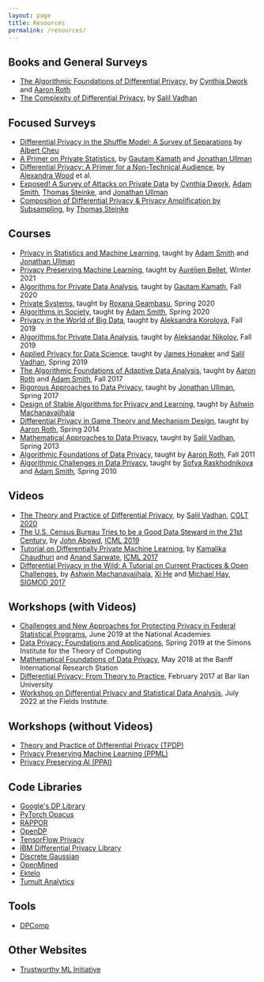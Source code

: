 ```yaml
---
layout: page
title: Resources
permalink: /resources/
---
```


## Books and General Surveys
* [The Algorithmic Foundations of Differential Privacy](https://www.cis.upenn.edu/~aaroth/Papers/privacybook.pdf), by [Cynthia Dwork](https://www.microsoft.com/en-us/research/people/dwork/) and [Aaron Roth](https://www.cis.upenn.edu/~aaroth/)
* [The Complexity of Differential Privacy](https://privacytools.seas.harvard.edu/files/privacytools/files/complexityprivacy_1.pdf), by [Salil Vadhan](https://salil.seas.harvard.edu/)

## Focused Surveys
* [Differential Privacy in the Shuffle Model: A Survey of Separations](https://arxiv.org/abs/2107.11839) by [Albert Cheu](http://www.ccs.neu.edu/home/albertcheu/)
* [A Primer on Private Statistics](https://arxiv.org/abs/2005.00010), by [Gautam Kamath](http://www.gautamkamath.com/) and [Jonathan Ullman](http://www.ccs.neu.edu/home/jullman/)
* [Differential Privacy: A Primer for a Non-Technical Audience](https://salil.seas.harvard.edu/files/salil/files/differential_privacy_primer_nontechnical_audience.pdf), by [Alexandra Wood](https://cyber.harvard.edu/people/awood) et al.
* [Exposed! A Survey of Attacks on Private Data](https://privacytools.seas.harvard.edu/publications/exposed-survey-attacks-private-data) by [Cynthia Dwork](https://www.microsoft.com/en-us/research/people/dwork/), [Adam Smith](https://cs-people.bu.edu/ads22/), [Thomas Steinke](http://www.thomas-steinke.net/), and [Jonathan Ullman](http://www.ccs.neu.edu/home/jullman/)
* [Composition of Differential Privacy & Privacy Amplification by Subsampling](https://arxiv.org/abs/2210.00597), by [Thomas Steinke](http://www.thomas-steinke.net/)

## Courses
* [Privacy in Statistics and Machine Learning](https://dpcourse.github.io/), taught by [Adam Smith](https://cs-people.bu.edu/ads22/) and [Jonathan Ullman](http://www.ccs.neu.edu/home/jullman/)
* [Privacy Preserving Machine Learning](http://researchers.lille.inria.fr/abellet/teaching/private_machine_learning_course.html), taught by [Aurélien Bellet](http://researchers.lille.inria.fr/abellet/), Winter 2021 
* [Algorithms for Private Data Analysis](http://www.gautamkamath.com/CS860-fa2020.html), taught by [Gautam Kamath](http://www.gautamkamath.com/), Fall 2020
* [Private Systems](https://columbia.github.io/private-systems-class/), taught by [Roxana Geambasu](https://roxanageambasu.github.io/), Spring 2020
* [Algorithms in Society](https://docs.google.com/document/d/1MO9DSbJMMnJxgml3uwYRgw2LaXPzUaDGyDM1CU6Z-Tk/), taught by [Adam Smith](https://cs-people.bu.edu/ads22/), Spring 2020
* [Privacy in the World of Big Data](https://www.korolova.com/teaching/CSCI631/), taught by [Aleksandra Korolova](https://www.korolova.com/), Fall 2019
* [Algorithms for Private Data Analysis](http://www.cs.toronto.edu/~anikolov/CSC2412F19/CSC2412.html), taught by [Aleksandar Nikolov](http://www.cs.toronto.edu/~anikolov/), Fall 2019
* [Applied Privacy for Data Science](http://people.seas.harvard.edu/~salil/cs208/), taught by [James Honaker](https://hona.kr/) and [Salil Vadhan](https://salil.seas.harvard.edu/), Spring 2019
* [The Algorithmic Foundations of Adaptive Data Analysis](https://adaptivedataanalysis.com/), taught by [Aaron Roth](https://www.cis.upenn.edu/~aaroth/) and [Adam Smith](https://cs-people.bu.edu/ads22/), Fall 2017
* [Rigorous Approaches to Data Privacy](http://www.ccs.neu.edu/home/jullman/cs7880s17/syllabus.html), taught by [Jonathan Ullman](http://www.ccs.neu.edu/home/jullman/), Spring 2017 
* [Design of Stable Algorithms for Privacy and Learning](https://www2.cs.duke.edu/courses/fall16/compsci590.3/), taught by [Ashwin Machanavajjhala](https://users.cs.duke.edu/~ashwin/)
* [Differential Privacy in Game Theory and Mechanism Design](https://www.cis.upenn.edu/~aaroth/courses/gametheoryprivacyS14.html), taught by [Aaron Roth](https://www.cis.upenn.edu/~aaroth/), Spring 2014
* [Mathematical Approaches to Data Privacy](http://people.seas.harvard.edu/~salil/diffprivcourse/spring13/), taught by [Salil Vadhan](https://salil.seas.harvard.edu/), Spring 2013
* [Algorithmic Foundations of Data Privacy](https://www.cis.upenn.edu/~aaroth/courses/privacyF11.html), taught by [Aaron Roth](https://www.cis.upenn.edu/~aaroth/), Fall 2011
* [Algorithmic Challenges in Data Privacy](http://www.cse.psu.edu/~ads22/privacy598/), taught by [Sofya Raskhodnikova](https://cs-people.bu.edu/sofya/) and [Adam Smith](https://cs-people.bu.edu/ads22/), Spring 2010

## Videos
* [The Theory and Practice of Differential Privacy](https://www.youtube.com/watch?v=4bpFDpT1t7I), by [Salil Vadhan](https://salil.seas.harvard.edu/), [COLT 2020](https://www.colt2020.org/)
* [The U.S. Census Bureau Tries to be a Good Data Steward in the 21st Century](https://www.youtube.com/watch?v=R_8riuhIw-4), by [John Abowd](https://www.ilr.cornell.edu/people/john-abowd), [ICML 2019](https://icml.cc/Conferences/2019)
* [Tutorial on Differentially Private Machine Learning](https://vimeo.com/248492174), by [Kamalika Chaudhuri](http://cseweb.ucsd.edu/~kamalika/) and [Anand Sarwate](https://www.ece.rutgers.edu/~asarwate/), [ICML 2017](https://icml.cc/Conferences/2017/)
* [Differential Privacy in the Wild:  A Tutorial on Current Practices & Open Challenges](http://sigmod2017.org/sigmod-program/#tutorial), by [Ashwin Machanavajjhala](https://users.cs.duke.edu/~ashwin/), [Xi He](https://cs.uwaterloo.ca/~xihe/) and [Michael Hay](https://cs.colgate.edu/~mhay/), [SIGMOD 2017](http://sigmod2017.org/)

## Workshops (with Videos)
* [Challenges and New Approaches for Protecting Privacy in Federal Statistical Programs](https://www.nationalacademies.org/event/06-06-2019/challenges-and-new-approaches-for-protecting-privacy-in-federal-statistical-programs-a-workshop), June 2019 at the National Academies
* [Data Privacy: Foundations and Applications](https://simons.berkeley.edu/programs/privacy2019), Spring 2019 at the Simons Institute for the Theory of Computing
* [Mathematical Foundations of Data Privacy](https://www.birs.ca/events/2018/5-day-workshops/18w5189), May 2018 at the Banff International Research Station
* [Differential Privacy: From Theory to Practice](http://cyber.biu.ac.il/event/the-7th-biu-winter-school/), February 2017 at Bar Ilan University
* [Workshop on Differential Privacy and Statistical Data Analysis](http://www.fields.utoronto.ca/activities/22-23/privacy), July 2022 at the Fields Institute.

## Workshops (without Videos)
* [Theory and Practice of Differential Privacy (TPDP)](https://tpdp.journalprivacyconfidentiality.org/)
* [Privacy Preserving Machine Learning (PPML)](https://ppml-workshop.github.io/)
* [Privacy Preserving AI (PPAI)](https://ppai21.github.io/)

## Code Libraries
* [Google's DP Library](https://github.com/google/differential-privacy)
* [PyTorch Opacus](https://opacus.ai/)
* [RAPPOR](https://github.com/google/rappor)
* [OpenDP](https://github.com/opendifferentialprivacy/)
* [TensorFlow Privacy](https://github.com/tensorflow/privacy)
* [IBM Differential Privacy Library](https://github.com/IBM/differential-privacy-library)
* [Discrete Gaussian](https://github.com/IBM/discrete-gaussian-differential-privacy)
* [OpenMined](https://github.com/OpenMined/OM-Welcome-Package)
* [Ektelo](https://ektelo.github.io/)
* [Tumult Analytics](https://www.tmlt.dev/)

## Tools
* [DPComp](https://www.dpcomp.org/)

## Other Websites
* [Trustworthy ML Initiative](https://www.trustworthyml.org/)
